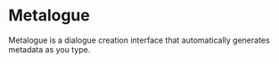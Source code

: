 # Metalogue
Metalogue is a dialogue creation interface that automatically generates metadata as you type.
